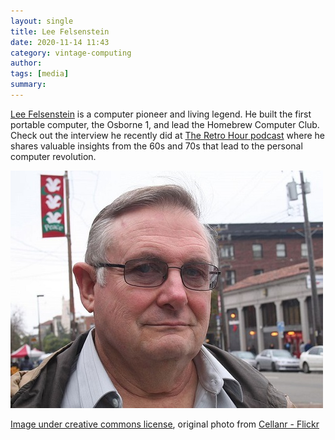 ```yaml
---
layout: single
title: Lee Felsenstein 
date: 2020-11-14 11:43
category: vintage-computing 
author: 
tags: [media]
summary: 
---
```


[Lee Felsenstein](http://www.leefelsenstein.com/) is a computer pioneer and living legend. He built the first portable computer, the Osborne 1, and lead the Homebrew Computer Club. Check out the interview he recently did at [The Retro Hour podcast](https://theretrohour.com/the-homebrew-computer-club-lee-felsenstein-ep249/) where he shares valuable insights from the 60s and 70s that lead to the personal computer revolution.

![Lee Felsenstein](/assets/images/retro_computing/789px-Lee_Felsenstein_USA-15Dec2010.jpg)

[Image under creative commons license](https://commons.wikimedia.org/wiki/File:Lee_Felsenstein_-Berkeley,_California,_USA-15Dec2010.jpg), original photo from [Cellanr - Flickr](https://www.flickr.com/photos/rorycellan/5263055457/)